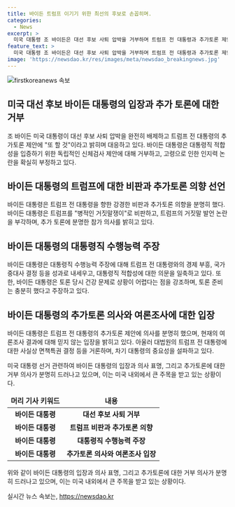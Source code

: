 ```yaml
---
title: 바이든 트럼프 이기기 위한 최선의 후보로 손꼽히며.
categories:
  - News
excerpt: >
  미국 대통령 조 바이든은 대선 후보 사퇴 압박을 거부하며 트럼프 전 대통령과 추가토론 제안에 또 할 것이라고 단언했다. 민주당 안팎에서 높아지는 건강 문제와 관련된 의문에 대해 인지력 검사를 받겠느냐는 질문에는 매일 인지력 검사를 받고 있다며 거부했고, 토론 당시의 상태를 강조하며 나쁜 밤이었고, 아팠고 피로했다고 설명했다. 또한, 트럼프의 거짓말 발언 논란을 부각하며, 트럼프 집권 시의 경제 부정적 결과를 경고하고 대선에서 이길 것을 강조했다. 각종 여론 조사에서도 의문이 제기되는 상황에서도 바이든 대통령은 후보직 사퇴를 완전히 배제하고 있다.
feature_text: >
  미국 대통령 조 바이든은 대선 후보 사퇴 압박을 거부하며 트럼프 전 대통령과 추가토론 제안에 또 할 것이라고 단언했다. 민주당 안팎에서 높아지는 건강 문제와 관련된 의문에 대해 인지력 검사를 받겠느냐는 질문에는 매일 인지력 검사를 받고 있다며 거부했고, 토론 당시의 상태를 강조하며 나쁜 밤이었고, 아팠고 피로했다고 설명했다. 또한, 트럼프의 거짓말 발언 논란을 부각하며, 트럼프 집권 시의 경제 부정적 결과를 경고하고 대선에서 이길 것을 강조했다. 각종 여론 조사에서도 의문이 제기되는 상황에서도 바이든 대통령은 후보직 사퇴를 완전히 배제하고 있다.
image: 'https://newsdao.kr/res/images/meta/newsdao_breakingnews.jpg'
---
```


<p><img src="https://newsdao.kr/res/images/meta/newsdao_breakingnews.jpg" alt="firstkoreanews 속보" /></p>

<h2 data-ke-size="size26">미국 대선 후보 바이든 대통령의 입장과 추가 토론에 대한 거부</h2>

<p data-ke-size="size16">조 바이든 미국 대통령이 대선 후보 사퇴 압박을 완전히 배제하고 트럼프 전 대통령의 추가토론 제안에 "또 할 것"이라고 밝히며 대응하고 있다. 바이든 대통령은 대통령직 적합성을 입증하기 위한 독립적인 신체검사 제안에 대해 거부하고, 고령으로 인한 인지력 논란을 확실히 부정하고 있다.</p>

<h2 data-ke-size="size26">바이든 대통령의 트럼프에 대한 비판과 추가토론 의향 선언</h2>

<p data-ke-size="size16">바이든 대통령은 트럼프 전 대통령을 향한 강경한 비판과 추가토론 의향을 분명히 했다. 바이든 대통령은 트럼프를 "병적인 거짓말쟁이"로 비판하고, 트럼프의 거짓말 발언 논란을 부각하며, 추가 토론에 분명한 참가 의사를 밝히고 있다. </p>

<h2 data-ke-size="size26">바이든 대통령의 대통령직 수행능력 주장</h2>

<p data-ke-size="size16">바이든 대통령은 대통령직 수행능력 주장에 대해 트럼프 전 대통령와의 경제 부흥, 국가 중대사 결정 등을 성과로 내세우고, 대통령직 적합성에 대한 의문을 일축하고 있다. 또한, 바이든 대통령은 토론 당시 건강 문제로 상황이 어렵다는 점을 강조하며, 토론 준비는 충분히 했다고 주장하고 있다.</p>

<h2 data-ke-size="size26">바이든 대통령의 추가토론 의사와 여론조사에 대한 입장</h2>

<p data-ke-size="size16">바이든 대통령은 트럼프 전 대통령의 추가토론 제안에 의사를 분명히 했으며, 현재의 여론조사 결과에 대해 믿지 않는 입장을 밝히고 있다. 아울러 대법원의 트럼프 전 대통령에 대한 사실상 면책특권 결정 등을 거론하며, 차기 대통령의 중요성을 설파하고 있다. </p>

<p data-ke-size="size16">미국 대통령 선거 관련하여 바이든 대통령의 입장과 의사 표명, 그리고 추가토론에 대한 거부 의사가 분명히 드러나고 있으며, 이는 미국 내외에서 큰 주목을 받고 있는 상황이다. </p>

<table>
    <thead>
        <tr>
            <td style="text-align: center; height: 17px;"><b>머리 기사 키워드</b></td>
            <td style="text-align: center; height: 17px;"><b>내용</b></td>
        </tr>
    </thead>
    <tbody>
        <tr>
            <td style="text-align: center; height: 17px;"><b>바이든 대통령</b></td>
            <td style="text-align: center; height: 17px;"><b>대선 후보 사퇴 거부</b></td>
        </tr>
        <tr>
            <td style="text-align: center; height: 17px;"><b>바이든 대통령</b></td>
            <td style="text-align: center; height: 17px;"><b>트럼프 비판과 추가토론 의향</b></td>
        </tr>
        <tr>
            <td style="text-align: center; height: 17px;"><b>바이든 대통령</b></td>
            <td style="text-align: center; height: 17px;"><b>대통령직 수행능력 주장</b></td>
        </tr>
        <tr>
            <td style="text-align: center; height: 17px;"><b>바이든 대통령</b></td>
            <td style="text-align: center; height: 17px;"><b>추가토론 의사와 여론조사 입장</b></td>
        </tr>
    </tbody>
</table>

<p data-ke-size="size16">위와 같이 바이든 대통령의 입장과 의사 표명, 그리고 추가토론에 대한 거부 의사가 분명히 드러나고 있으며, 이는 미국 내외에서 큰 주목을 받고 있는 상황이다. </p>
실시간 뉴스 속보는, <a href="https://newsdao.kr" rel="dofollow">https://newsdao.kr</a>


